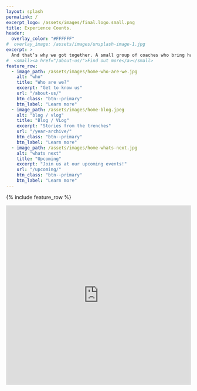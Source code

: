 ```yaml
---
layout: splash
permalink: /
excerpt_logo: /assets/images/final.logo.small.png
title: Experience Counts.
header:
  overlay_color: "#FFFFFF"
#  overlay_image: /assets/images/unsplash-image-1.jpg
excerpt: >
  And that’s why we got together. A small group of coaches who bring hands on engineering, product & change experience.
#  <small><a href="/about-us/">Find out more</a></small>
feature_row:
  - image_path: /assets/images/home-who-are-we.jpg
    alt: "who"
    title: "Who are we?"
    excerpt: "Get to know us"
    url: "/about-us/"
    btn_class: "btn--primary"
    btn_label: "Learn more"
  - image_path: /assets/images/home-blog.jpeg
    alt: "blog / vlog"
    title: "Blog / VLog"
    excerpt: "Stories from the trenches"
    url: "/year-archive/"
    btn_class: "btn--primary"
    btn_label: "Learn more"
  - image_path: /assets/images/home-whats-next.jpg
    alt: "whats next"
    title: "Upcoming"
    excerpt: "Join us at our upcoming events!"
    url: "/upcoming/"
    btn_class: "btn--primary"
    btn_label: "Learn more"      
---
```


{% include feature_row %}

<iframe width="540" height="490" src="https://ece924ed.sibforms.com/serve/MUIEADKBGp9dAJ10IO4-0Uf1erepG5V3oERVqCONdqTlyz9jaPYhnMe0qlAH8cPnZVwqHXL5PggIh9pC_D62NZu-L5dqDroNeTPvHpLli3wImDa97zOBWuu_wizhQTPy2MleGLd2OiTDC4g4zqrVx5nZH4x8Ct7AoNU6LmqXoLuPnSjkyz6i6Q6lOq-Y8TPYNtyBExOoClK_WkDV" frameborder="0" scrolling="auto" allowfullscreen style="display: block;margin-left: auto;margin-right: auto;max-width: 100%;"></iframe>